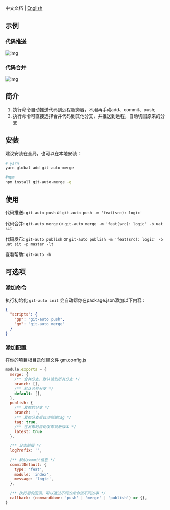 中文文档 | [English](README.md)

## 示例
### 代码推送
![img](https://s4.ax1x.com/2021/12/27/TBRXFO.gif)

### 代码合并
![img](https://s4.ax1x.com/2021/12/27/TBRol9.gif)


## 简介
1. 执行命令自动推送代码到远程服务器，不用再手动add、commit、push; 
2. 执行命令可直接选择合并代码到其他分支，并推送到远程，自动切回原来的分支

## 安装
建议安装在全局，也可以在本地安装：
```bash
# yarn
yarn global add git-auto-merge

#npm
npm install git-auto-merge -g
```

## 使用
代码推送: `git-auto push` or `git-auto push -m 'feat(src): logic'`

代码合并: `git-auto merge` or `git-auto merge -m 'feat(src): logic' -b uat sit`

代码发布: `git-auto publish` or `git-auto publish -m 'feat(src): logic' -b uat sit -p master -lt`

查看帮助: `git-auto -h`

## 可选项
### 添加命令
执行初始化 `git-auto init` 会自动帮你在package.json添加以下内容：

```json
{
  "scripts": {
    "gp": "git-auto push",
    "gm": "git-auto merge"
  }
}
```

### 添加配置
在你的项目根目录创建文件 gm.config.js

```js
module.exports = {
  merge: {
    /** 合并分支，默认读取所有分支 */
    branch: [],
    /** 默认合并分支 */
    default: [],
  },
  publish: {
    /** 发布的分支 */
    branch: '',
    /** 发布分支后自动创建tag */
    tag: true,
    /** 在发布时自动发布最新版本 */
    latest: true
  },

  /** 日志前缀 */
  logPrefix: '',
  
  /** 默认commit信息 */
  commitDefault: {
    type: 'feat',
    module: 'index',
    message: 'logic',
  },

  /** 执行后的回调，可以通过不同的命令做不同的事 */
  callback: (commandName: 'push' | 'merge' | 'publish') => {},
}
```

